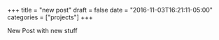+++
title = "new post"
draft = false
date = "2016-11-03T16:21:11-05:00"
categories = ["projects"]
+++

New Post with new stuff

